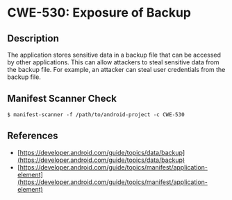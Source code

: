 # CWE-530: Exposure of Backup

## Description

The application stores sensitive data in a backup file that can be accessed by other applications. This can allow attackers to steal sensitive data from the backup file. For example, an attacker can steal user credentials from the backup file.


## Manifest Scanner Check

```shell
$ manifest-scanner -f /path/to/android-project -c CWE-530
```

## References

* [https://developer.android.com/guide/topics/data/backup](https://developer.android.com/guide/topics/data/backup)
* [https://developer.android.com/guide/topics/manifest/application-element](https://developer.android.com/guide/topics/manifest/application-element)
